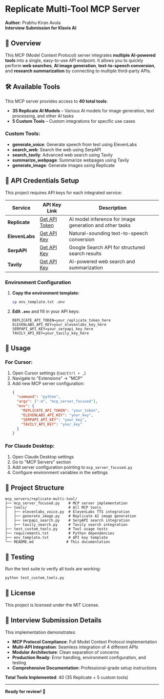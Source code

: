 # Replicate Multi-Tool MCP Server

**Author:** Prabhu Kiran Avula  
**Interview Submission for Klavis AI**

## 🎯 Overview

This MCP (Model Context Protocol) server integrates **multiple AI-powered tools** into a single, easy-to-use API endpoint. It allows you to quickly perform **web searches**, **AI image generation**, **text-to-speech conversion**, and **research summarization** by connecting to multiple third-party APIs.

## 🛠️ Available Tools

This MCP server provides access to **40 total tools**:

- **35 Replicate AI Models** – Various AI models for image generation, text processing, and other AI tasks
- **5 Custom Tools** – Custom integrations for specific use cases

### Custom Tools:
- **generate_voice**: Generate speech from text using ElevenLabs
- **search_web**: Search the web using SerpAPI  
- **search_tavily**: Advanced web search using Tavily
- **summarize_webpage**: Summarize webpages using Tavily
- **generate_image**: Generate images using Replicate

## 🔑 API Credentials Setup

This project requires API keys for each integrated service:

| Service | API Key Link | Description |
|---------|-------------|-------------|
| **Replicate** | [Get API Token](https://replicate.com/account/api-tokens) | AI model inference for image generation and other tasks |
| **ElevenLabs** | [Get API Key](https://elevenlabs.io/app/settings/api-keys) | Natural-sounding text-to-speech conversion |
| **SerpAPI** | [Get API Key](https://serpapi.com/manage-api-key) | Google Search API for structured search results |
| **Tavily** | [Get API Key](https://app.tavily.com/sign-in) | AI-powered web search and summarization |

### Environment Configuration

1. **Copy the environment template:**
   ```bash
   cp env_template.txt .env
   ```

2. **Edit `.env`** and fill in your API keys:
   ```env
   REPLICATE_API_TOKEN=your_replicate_token_here
   ELEVENLABS_API_KEY=your_elevenlabs_key_here
   SERPAPI_API_KEY=your_serpapi_key_here
   TAVILY_API_KEY=your_tavily_key_here
   ```

## 🚀 Usage

### For Cursor:
1. Open Cursor settings (`Cmd/Ctrl + ,`)
2. Navigate to "Extensions" → "MCP"
3. Add new MCP server configuration:
   ```json
   {
     "command": "python",
     "args": ["-m", "mcp_server_focused"],
     "env": {
       "REPLICATE_API_TOKEN": "your_token",
       "ELEVENLABS_API_KEY": "your_key",
       "SERPAPI_API_KEY": "your_key",
       "TAVILY_API_KEY": "your_key"
     }
   }
   ```

### For Claude Desktop:
1. Open Claude Desktop settings
2. Go to "MCP Servers" section
3. Add server configuration pointing to `mcp_server_focused.py`
4. Configure environment variables in the settings

## 📂 Project Structure

```
mcp_servers/replicate-multi-tool/
├── mcp_server_focused.py    # MCP server implementation
├── tools/                   # All MCP tools
│   ├── elevenlabs_voice.py  # ElevenLabs TTS integration
│   ├── generate_image.py    # Replicate AI image generation
│   ├── serpapi_search.py    # SerpAPI search integration
│   ├── tavily_search.py     # Tavily search integration
├── test_custom_tools.py     # Tool usage tests
├── requirements.txt         # Python dependencies
├── env_template.txt         # API key template
└── README.md               # This documentation
```

## 🧪 Testing

Run the test suite to verify all tools are working:

```bash
python test_custom_tools.py
```

## 📄 License

This project is licensed under the MIT License.

## 🎯 Interview Submission Details

This implementation demonstrates:
- **MCP Protocol Compliance**: Full Model Context Protocol implementation
- **Multi-API Integration**: Seamless integration of 4 different APIs
- **Modular Architecture**: Clean separation of concerns
- **Production Ready**: Error handling, environment configuration, and testing
- **Comprehensive Documentation**: Professional-grade setup instructions

**Total Tools Implemented**: 40 (35 Replicate + 5 custom tools)

---

**Ready for review! 🚀**
